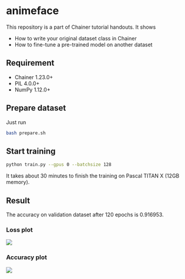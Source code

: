 # animeface

This repository is a part of Chainer tutorial handouts. It shows

- How to write your original dataset class in Chainer
- How to fine-tune a pre-trained model on another dataset

## Requirement

- Chainer 1.23.0+
- PIL 4.0.0+
- NumPy 1.12.0+

## Prepare dataset

Just run

```bash
bash prepare.sh
```

## Start training

```bash
python train.py --gpus 0 --batchsize 128
```

It takes about 30 minutes to finish the training on Pascal TITAN X (12GB memory).

## Result

The accuracy on validation dataset after 120 epochs is 0.916953.

### Loss plot

![](https://raw.githubusercontent.com/wiki/mitmul/animeface/images/loss.png)

### Accuracy plot

![](https://raw.githubusercontent.com/wiki/mitmul/animeface/images/accuracy.png)